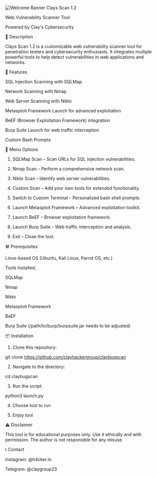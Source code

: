   ![Welcome Banner](banner.png)
Clays Scan 1.2

Web Vulnerability Scanner Tool


Powered by Clay's Cybersecurity

📜 Description

Clays Scan 1.2 is a customizable web vulnerability scanner tool for penetration testers and cybersecurity enthusiasts. It integrates multiple powerful tools to help detect vulnerabilities in web applications and networks.

🚀 Features

SQL Injection Scanning with SQLMap

Network Scanning with Nmap

Web Server Scanning with Nikto

Metasploit Framework Launch for advanced exploitation

BeEF (Browser Exploitation Framework) integration

Burp Suite Launch for web traffic interception

Custom Bash Prompts


📂 Menu Options

1. SQLMap Scan – Scan URLs for SQL Injection vulnerabilities.


2. Nmap Scan – Perform a comprehensive network scan.


3. Nikto Scan – Identify web server vulnerabilities.


4. Custom Scan – Add your own tools for extended functionality.


5. Switch to Custom Terminal – Personalized bash shell prompts.


6. Launch Metasploit Framework – Advanced exploitation toolkit.


7. Launch BeEF – Browser exploitation framework.


8. Launch Burp Suite – Web traffic interception and analysis.


9. Exit – Close the tool.



🛠️ Prerequisites

Linux-based OS (Ubuntu, Kali Linux, Parrot OS, etc.)

Tools Installed:

SQLMap

Nmap

Nikto

Metasploit Framework

BeEF

Burp Suite (/path/to/burp/burpsuite.jar needs to be adjusted)



📦 Installation

1. Clone this repository:

git clone https://github.com/clayhackergroup/claybugscan


2. Navigate to the directory:

cd claybugscan


3. Run the script:

python3 launch.py

4. Choose tool to run

5. Enjoy tool



⚠️ Disclaimer

This tool is for educational purposes only. Use it ethically and with permission. The author is not responsible for any misuse.

📞 Contact

Instagram: @h4cker.in

Telegram: @claygroup23




